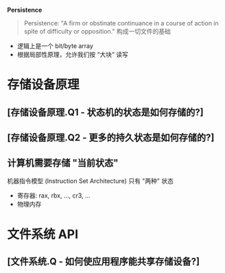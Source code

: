 **Persistence**
> Persistence: "A firm or obstinate continuance in a course of action in spite of difficulty or opposition."
构成一切文件的基础
* 逻辑上是一个 bit/byte array
* 根据局部性原理，允许我们按 “大块” 读写

# 存储设备原理

## [存储设备原理.Q1 - 状态机的状态是如何存储的?]
## [存储设备原理.Q2 - 更多的持久状态是如何存储的?]

## 计算机需要存储 "当前状态"
机器指令模型 (Instruction Set Architecture) 只有 "两种" 状态
* 寄存器: rax, rbx, ..., cr3, ...
* 物理内存


# 文件系统 API
## [文件系统.Q - 如何使应用程序能共享存储设备?]
